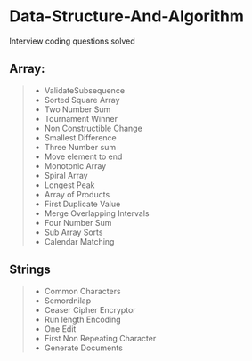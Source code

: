 # Data-Structure-And-Algorithm
Interview coding questions solved

## Array:
> - ValidateSubsequence
> - Sorted Square Array
> - Two Number Sum
> - Tournament Winner
> - Non Constructible Change
> - Smallest Difference
> - Three Number sum
> - Move element to end
> - Monotonic Array
> - Spiral Array
> - Longest Peak
> - Array of Products
> - First Duplicate Value
> - Merge Overlapping Intervals
> - Four Number Sum
> - Sub Array Sorts
> - Calendar Matching


## Strings
> - Common Characters
> - Semordnilap
> - Ceaser Cipher Encryptor
> - Run length Encoding
> - One Edit
> - First Non Repeating Character
> - Generate Documents
